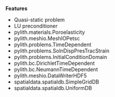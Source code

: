 
**Features**

* Quasi-static problem
* LU preconditioner
* pylith.materials.Poroelasticity
* pylith.meshio.MeshIOPetsc
* pylith.problems.TimeDependent
* pylith.problems.SolnDispPresTracStrain
* pylith.problems.InitialConditionDomain
* pylith.bc.DirichletTimeDependent
* pylith.bc.NeumannTimeDependent
* pylith.meshio.DataWriterHDF5
* spatialdata.spatialdb.SimpleGridDB
* spatialdata.spatialdb.UniformDB
